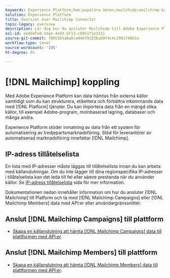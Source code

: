 ```yaml
---
keywords: Experience Platform;hem;populära ämnen;mailchimp;mailchimp-kampanjer;mailchimp-medlemmar
solution: Experience Platform
title: Översikt över Mailchimp Connector
topic-legacy: overview
description: Lär dig hur du ansluter Mailchimp till Adobe Experience Platform med API:er eller användargränssnittet.
exl-id: eedb4fe0-3aae-4e93-bf13-c095171e2d11
source-git-commit: f8951b5a0a0ca94679155bad9f4c4c2991740b1a
workflow-type: tm+mt
source-wordcount: '195'
ht-degree: 0%

---
```


# [!DNL Mailchimp] koppling

Med Adobe Experience Platform kan data hämtas från externa källor samtidigt som du kan strukturera, etikettera och förbättra inkommande data med [!DNL Platform] tjänster. Du kan importera data från en mängd olika källor, till exempel Adobe-program, molnbaserad lagring, databaser och många andra.

Experience Platform stöder inmatning av data från ett system för automatisering av tredjepartsmarknadsföring. Stöd för leverantörer av automatiserad marknadsföring innefattar [!DNL Mailchimp].

## IP-adress tillåtelselista

En lista med IP-adresser måste läggas till tillåtelselista innan du kan arbeta med källanslutningar. Om du inte lägger till dina regionspecifika IP-adresser i tillåtelselista kan det leda till fel eller sämre prestanda när du använder källor. Se [IP-adress tillåtelselista](../../ip-address-allow-list.md) sida för mer information.

Dokumentationen nedan innehåller information om hur du ansluter [!DNL Mailchimp] till Platform och ta med [!DNL Mailchimp Campaigns] eller [!DNL Mailchimp Members] data med API:er eller användargränssnittet:

## Anslut [!DNL Mailchimp Campaigns] till plattform

* [Skapa en källanslutning att hämta [!DNL Mailchimp Campaigns] data till plattformen med API:er](../../tutorials/api/create/marketing-automation/mailchimp-campaign.md).

<!--
* [Create a source connection to bring [!DNL Mailchimp Campaigns] data to Platform using the user interface](../../tutorials/ui/create/marketing-automation/mailchimp-campaigns.md).
-->

## Anslut [!DNL Mailchimp Members] till plattform

* [Skapa en källanslutning att hämta [!DNL Mailchimp Members] data till plattformen med API:er](../../tutorials/api/create/marketing-automation/mailchimp-members.md).

<!--
* [Create a source connection to bring [!DNL Mailchimp Members] data to Platform using the user interface](../../tutorials/ui/create/marketing-automation/mailchimp-members.md).
-->